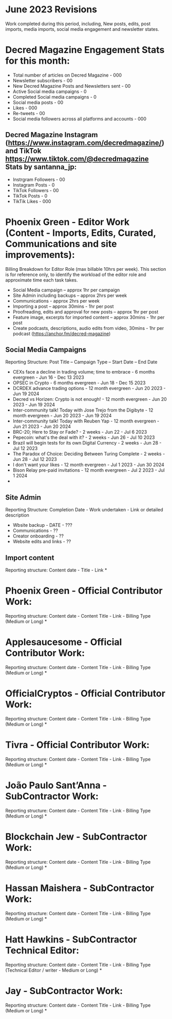 # June 2023 Revisions
Work completed during this period, including, New posts, edits, post imports, media imports, social media engagement and newsletter states.

# Decred Magazine Engagement Stats for this month:
* Total number of articles on Decred Magazine -  000
* Newsletter subscribers - 00
* New Decred Magazine Posts and Newsletters sent - 00
* Active Social media campaigns - 0
* Completed Social media campaigns - 0
* Social media posts - 00
* Likes - 000
* Re-tweets - 00
* Social media followers across all platforms and accounts - 000

## Decred Magazine Instagram (https://www.instagram.com/decredmagazine/) and TikTok https://www.tiktok.com/@decredmagazine Stats by santanna_jp:
* Instrgram Followers - 00
* Instagram Posts - 0
* TikTok Followers - 00
* TikTok Posts - 0
* TikTik Likes - 000

# Phoenix Green - Editor Work (Content - Imports, Edits, Curated, Communications and site improvements):

Billing Breakdown for Editor Role (max billable 10hrs per week).
This section is for reference only, to identify the workload of the editor role and approximate time each task takes.
* Social Media campaign – approx 1hr per campaign
* Site Admin including backups – approx 2hrs per week
* Communications - approx 2hrs per week
* Importing a post – approx 30mins - 1hr per post
* Proofreading, edits and approval for new posts – approx 1hr per post
* Feature image, excerpts for imported content – approx 30mins - 1hr per post
* Create podcasts, descriptions, audio edits from video, 30mins - 1hr per podcast (https://anchor.fm/decred-magazine)

## Social Media Campaigns 
Reporting Structure: Post Title – Campaign Type – Start Date – End Date
* CEXs face a decline in trading volume; time to embrace - 6 months evergreen - Jun 16 - Dec 13 2023
* OPSEC in Crypto - 6 months evergreen - Jun 18 - Dec 15 2023
* DCRDEX advance trading options - 12 month evergreen - Jun 20 2023 - Jun 19 2024
* Decred vs Horizen: Crypto is not enough! - 12 month evergreen - Jun 20 2023 - Jun 19 2024
* Inter-community talk! Today with Jose Trejo from the Digibyte  - 12 month evergreen - Jun 20 2023 - Jun 19 2024
* Inter-community talk! Today with Reuben Yap - 12 month evergreen - Jun 21 2023 - Jun 20 2024
* BRC-20; Here to Stay or Fade? - 2 weeks - Jun 22 - Jul 6 2023
* Pepecoin: what's the deal with it? - 2 weeks - Jun 26 - Jul 10 2023
* Brazil will begin tests for its own Digital Currency - 2 weeks - Jun 28 - Jul 12 2023
* The Paradox of Choice: Deciding Between Turing Complete - 2 weeks - Jun 28 - Jul 12 2023
* I don't want your likes - 12 month evergreen - Jul 1 2023 - Jun 30 2024
* Bison Relay pre-paid invitations - 12 month evergreen - Jul 2 2023 - Jul 1 2024
* 

## Site Admin
Reporting Structure: Completion Date - Work undertaken - Link or detailed description
* Wbsite backup - DATE - ???
* Communications - ??
* Creator onboarding - ??
* Website edits and links - ??

## Import content
Reporting structure: Content date - Title - Link
* 

# Phoenix Green - Official Contributor Work:
Reporting structure: Content date - Content Title - Link - Billing Type (Medium or Long)
* 

# Applesaucesome - Official Contributor Work:
Reporting structure: Content date - Content Title - Link - Billing Type (Medium or Long)
* 

# OfficialCryptos - Official Contributor Work:
Reporting structure: Content date - Content Title - Link - Billing Type (Medium or Long)
* 

# Tivra - Official Contributor Work:
Reporting structure: Content date - Content Title - Link - Billing Type (Medium or Long)
* 

# João Paulo Sant’Anna - SubContractor Work:
Reporting structure: Content date - Content Title - Link - Billing Type (Medium or Long)
* 

# Blockchain Jew - SubContractor Work:
Reporting structure: Content date - Content Title - Link - Billing Type (Medium or Long)
* 

# Hassan Maishera - SubContractor Work:
Reporting structure: Content date - Content Title - Link - Billing Type (Medium or Long)
* 

# Hatt Hawkins - SubContractor Technical Editor:
Reporting structure: Content date - Content Title - Link - Billing Type (Technical Editor / writer - Medium or Long)
* 

# Jay - SubContractor Work:
Reporting structure: Content date - Content Title - Link - Billing Type (Medium or Long)
* 


